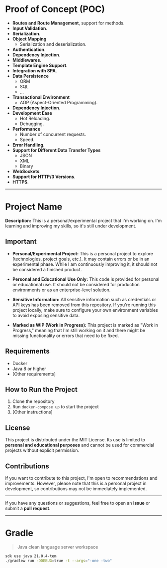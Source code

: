 # Proof of Concept (POC)

- **Routes and Route Management**, support for methods.
- **Input Validation**.
- **Serialization**.
- **Object Mapping**
  - Serialization and deserialization.
- **Authentication**.
- **Dependency Injection**.
- **Middlewares**.
- **Template Engine Support**.
- **Integration with SPA**.
- **Data Persistence**
  - ORM
  - SQL
  - ...
- **Transactional Environment**
  - AOP (Aspect-Oriented Programming).
- **Dependency Injection**.
- **Development Ease**
  - Hot Reloading.
  - Debugging.
- **Performance**
  - Number of concurrent requests.
  - Speed.
- **Error Handling**.
- **Support for Different Data Transfer Types**
  - JSON
  - XML
  - Binary
- **WebSockets**.
- **Support for HTTP/3 Versions**.
- **HTTPS**.

---

# Project Name

**Description:** This is a personal/experimental project that I'm working on. I'm learning and improving my skills, so it's still under development.

## Important

- **Personal/Experimental Project:** This is a personal project to explore [technologies, project goals, etc.]. It may contain errors or be in an experimental phase. While I am continuously improving it, it should not be considered a finished product.
  
- **Personal and Educational Use Only:** This code is provided for personal or educational use. It should not be considered for production environments or as an enterprise-level solution.

- **Sensitive Information:** All sensitive information such as credentials or API keys has been removed from this repository. If you're running this project locally, make sure to configure your own environment variables to avoid exposing sensitive data.

- **Marked as WIP (Work in Progress):** This project is marked as "Work in Progress," meaning that I'm still working on it and there might be missing functionality or errors that need to be fixed.

## Requirements

- Docker
- Java 8 or higher
- [Other requirements]

## How to Run the Project

1. Clone the repository
2. Run `docker-compose up` to start the project
3. [Other instructions]

## License

This project is distributed under the MIT License. Its use is limited to **personal and educational purposes** and cannot be used for commercial projects without explicit permission.

## Contributions

If you want to contribute to this project, I'm open to recommendations and improvements. However, please note that this is a personal project in development, so contributions may not be immediately implemented.

---

If you have any questions or suggestions, feel free to open an **issue** or submit a **pull request**.

---

# Gradle

> Java clean language server workspace

```bash
sdk use java 21.0.4-tem
./gradlew run -DDEBUG=true -t --args="-one -two"
